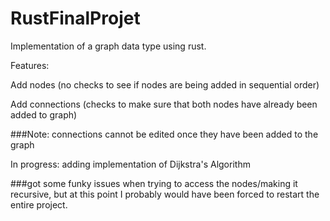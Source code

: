 # RustFinalProjet

Implementation of a graph data type using rust. 

Features:

Add nodes (no checks to see if nodes are being added in sequential order)

Add connections (checks to make sure that both nodes have already been added to graph)

###Note: connections cannot be edited once they have been added to the graph
  
In progress: adding implementation of Dijkstra's Algorithm

###got some funky issues when trying to access the nodes/making it recursive, but at this point I probably would have been forced to restart the entire project.
